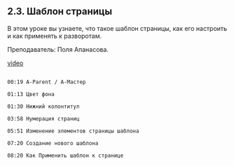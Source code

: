 ## 2.3. Шаблон страницы

В этом уроке вы узнаете, что такое шаблон страницы, как его настроить и как применять к разворотам. 

Преподаватель: Поля Апанасова.

[video](https://player.softculture.cc/embed/PRT/PRT_54.18.09_L2-1_Parent)

```chapters

00:19 A-Parent / A-Мастер

01:13 Цвет фона

01:30 Нижний колонтитул

03:58 Нумерация страниц

05:51 Изменение элементов страницы шаблона

07:20 Создание нового шаблона

08:20 Как Применить шаблон к странице

```